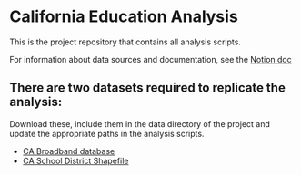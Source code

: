 # California Education Analysis

This is the project repository that contains all analysis scripts.

For information about data sources and documentation, see the [Notion doc](https://www.notion.so/CA-Educational-Equity-Analysis-f5d92738a43c4dde8c885d514b8b6623)

## There are two datasets required to replicate the analysis:

Download these, include them in the data directory of the project and update the appropriate paths in the analysis scripts.

-   [CA Broadband database](https://www.cpuc.ca.gov/-/media/cpuc-website/divisions/communications-division/zipped-files/broadband-mapping/cabroadbanddec2020publicgdb.zip)
-   [CA School District Shapefile](https://gis.data.ca.gov/datasets/CDEGIS::california-school-district-areas-2020-21/about)
